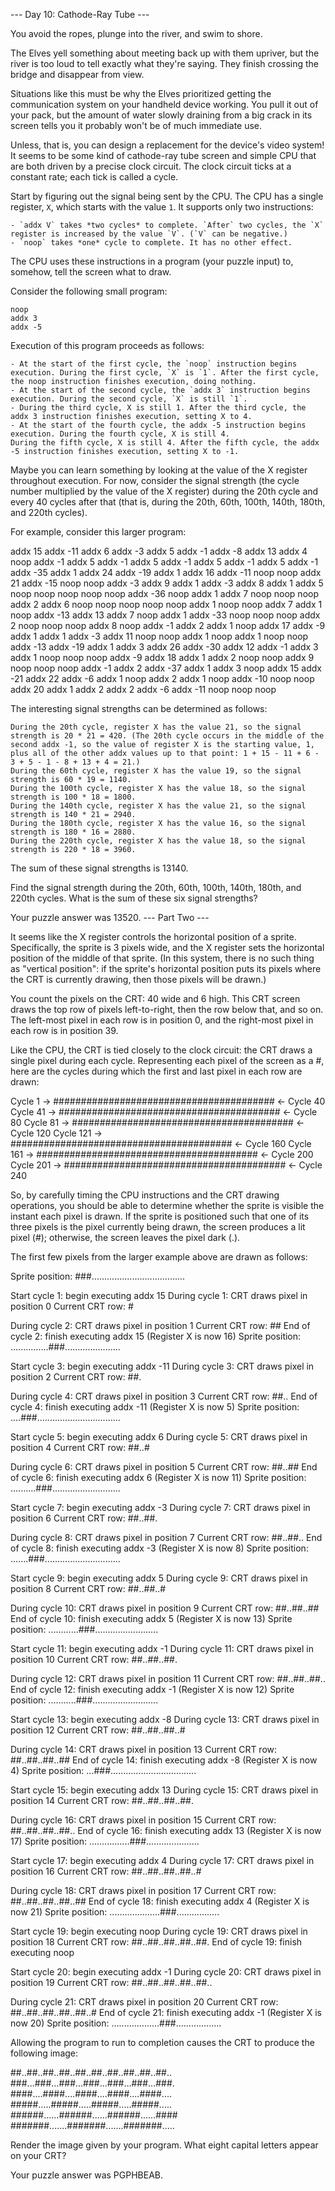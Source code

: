 --- Day 10: Cathode-Ray Tube ---

You avoid the ropes, plunge into the river, and swim to shore.

The Elves yell something about meeting back up with them upriver, but the river is too loud to tell exactly what they're saying. They finish crossing the bridge and disappear from view.

Situations like this must be why the Elves prioritized getting the communication system on your handheld device working. You pull it out of your pack, but the amount of water slowly draining from a big crack in its screen tells you it probably won't be of much immediate use.

Unless, that is, you can design a replacement for the device's video system! It seems to be some kind of cathode-ray tube screen and simple CPU that are both driven by a precise clock circuit. The clock circuit ticks at a constant rate; each tick is called a cycle.

Start by figuring out the signal being sent by the CPU. The CPU has a single register, `X`, which starts with the value `1`. It supports only two instructions:

    - `addx V` takes *two cycles* to complete. `After` two cycles, the `X` register is increased by the value `V`. (`V` can be negative.)
    - `noop` takes *one* cycle to complete. It has no other effect.

The CPU uses these instructions in a program (your puzzle input) to, somehow, tell the screen what to draw.

Consider the following small program:

```
noop
addx 3
addx -5
```

Execution of this program proceeds as follows:

    - At the start of the first cycle, the `noop` instruction begins execution. During the first cycle, `X` is `1`. After the first cycle, the noop instruction finishes execution, doing nothing.
    - At the start of the second cycle, the `addx 3` instruction begins execution. During the second cycle, `X` is still `1`.
    - During the third cycle, X is still 1. After the third cycle, the addx 3 instruction finishes execution, setting X to 4.
    - At the start of the fourth cycle, the addx -5 instruction begins execution. During the fourth cycle, X is still 4.
    During the fifth cycle, X is still 4. After the fifth cycle, the addx -5 instruction finishes execution, setting X to -1.

Maybe you can learn something by looking at the value of the X register throughout execution. For now, consider the signal strength (the cycle number multiplied by the value of the X register) during the 20th cycle and every 40 cycles after that (that is, during the 20th, 60th, 100th, 140th, 180th, and 220th cycles).

For example, consider this larger program:

addx 15
addx -11
addx 6
addx -3
addx 5
addx -1
addx -8
addx 13
addx 4
noop
addx -1
addx 5
addx -1
addx 5
addx -1
addx 5
addx -1
addx 5
addx -1
addx -35
addx 1
addx 24
addx -19
addx 1
addx 16
addx -11
noop
noop
addx 21
addx -15
noop
noop
addx -3
addx 9
addx 1
addx -3
addx 8
addx 1
addx 5
noop
noop
noop
noop
noop
addx -36
noop
addx 1
addx 7
noop
noop
noop
addx 2
addx 6
noop
noop
noop
noop
noop
addx 1
noop
noop
addx 7
addx 1
noop
addx -13
addx 13
addx 7
noop
addx 1
addx -33
noop
noop
noop
addx 2
noop
noop
noop
addx 8
noop
addx -1
addx 2
addx 1
noop
addx 17
addx -9
addx 1
addx 1
addx -3
addx 11
noop
noop
addx 1
noop
addx 1
noop
noop
addx -13
addx -19
addx 1
addx 3
addx 26
addx -30
addx 12
addx -1
addx 3
addx 1
noop
noop
noop
addx -9
addx 18
addx 1
addx 2
noop
noop
addx 9
noop
noop
noop
addx -1
addx 2
addx -37
addx 1
addx 3
noop
addx 15
addx -21
addx 22
addx -6
addx 1
noop
addx 2
addx 1
noop
addx -10
noop
noop
addx 20
addx 1
addx 2
addx 2
addx -6
addx -11
noop
noop
noop

The interesting signal strengths can be determined as follows:

    During the 20th cycle, register X has the value 21, so the signal strength is 20 * 21 = 420. (The 20th cycle occurs in the middle of the second addx -1, so the value of register X is the starting value, 1, plus all of the other addx values up to that point: 1 + 15 - 11 + 6 - 3 + 5 - 1 - 8 + 13 + 4 = 21.)
    During the 60th cycle, register X has the value 19, so the signal strength is 60 * 19 = 1140.
    During the 100th cycle, register X has the value 18, so the signal strength is 100 * 18 = 1800.
    During the 140th cycle, register X has the value 21, so the signal strength is 140 * 21 = 2940.
    During the 180th cycle, register X has the value 16, so the signal strength is 180 * 16 = 2880.
    During the 220th cycle, register X has the value 18, so the signal strength is 220 * 18 = 3960.

The sum of these signal strengths is 13140.

Find the signal strength during the 20th, 60th, 100th, 140th, 180th, and 220th cycles. What is the sum of these six signal strengths?

Your puzzle answer was 13520.
--- Part Two ---

It seems like the X register controls the horizontal position of a sprite. Specifically, the sprite is 3 pixels wide, and the X register sets the horizontal position of the middle of that sprite. (In this system, there is no such thing as "vertical position": if the sprite's horizontal position puts its pixels where the CRT is currently drawing, then those pixels will be drawn.)

You count the pixels on the CRT: 40 wide and 6 high. This CRT screen draws the top row of pixels left-to-right, then the row below that, and so on. The left-most pixel in each row is in position 0, and the right-most pixel in each row is in position 39.

Like the CPU, the CRT is tied closely to the clock circuit: the CRT draws a single pixel during each cycle. Representing each pixel of the screen as a #, here are the cycles during which the first and last pixel in each row are drawn:

Cycle   1 -> ######################################## <- Cycle  40
Cycle  41 -> ######################################## <- Cycle  80
Cycle  81 -> ######################################## <- Cycle 120
Cycle 121 -> ######################################## <- Cycle 160
Cycle 161 -> ######################################## <- Cycle 200
Cycle 201 -> ######################################## <- Cycle 240

So, by carefully timing the CPU instructions and the CRT drawing operations, you should be able to determine whether the sprite is visible the instant each pixel is drawn. If the sprite is positioned such that one of its three pixels is the pixel currently being drawn, the screen produces a lit pixel (#); otherwise, the screen leaves the pixel dark (.).

The first few pixels from the larger example above are drawn as follows:

Sprite position: ###.....................................

Start cycle   1: begin executing addx 15
During cycle  1: CRT draws pixel in position 0
Current CRT row: #

During cycle  2: CRT draws pixel in position 1
Current CRT row: ##
End of cycle  2: finish executing addx 15 (Register X is now 16)
Sprite position: ...............###......................

Start cycle   3: begin executing addx -11
During cycle  3: CRT draws pixel in position 2
Current CRT row: ##.

During cycle  4: CRT draws pixel in position 3
Current CRT row: ##..
End of cycle  4: finish executing addx -11 (Register X is now 5)
Sprite position: ....###.................................

Start cycle   5: begin executing addx 6
During cycle  5: CRT draws pixel in position 4
Current CRT row: ##..#

During cycle  6: CRT draws pixel in position 5
Current CRT row: ##..##
End of cycle  6: finish executing addx 6 (Register X is now 11)
Sprite position: ..........###...........................

Start cycle   7: begin executing addx -3
During cycle  7: CRT draws pixel in position 6
Current CRT row: ##..##.

During cycle  8: CRT draws pixel in position 7
Current CRT row: ##..##..
End of cycle  8: finish executing addx -3 (Register X is now 8)
Sprite position: .......###..............................

Start cycle   9: begin executing addx 5
During cycle  9: CRT draws pixel in position 8
Current CRT row: ##..##..#

During cycle 10: CRT draws pixel in position 9
Current CRT row: ##..##..##
End of cycle 10: finish executing addx 5 (Register X is now 13)
Sprite position: ............###.........................

Start cycle  11: begin executing addx -1
During cycle 11: CRT draws pixel in position 10
Current CRT row: ##..##..##.

During cycle 12: CRT draws pixel in position 11
Current CRT row: ##..##..##..
End of cycle 12: finish executing addx -1 (Register X is now 12)
Sprite position: ...........###..........................

Start cycle  13: begin executing addx -8
During cycle 13: CRT draws pixel in position 12
Current CRT row: ##..##..##..#

During cycle 14: CRT draws pixel in position 13
Current CRT row: ##..##..##..##
End of cycle 14: finish executing addx -8 (Register X is now 4)
Sprite position: ...###..................................

Start cycle  15: begin executing addx 13
During cycle 15: CRT draws pixel in position 14
Current CRT row: ##..##..##..##.

During cycle 16: CRT draws pixel in position 15
Current CRT row: ##..##..##..##..
End of cycle 16: finish executing addx 13 (Register X is now 17)
Sprite position: ................###.....................

Start cycle  17: begin executing addx 4
During cycle 17: CRT draws pixel in position 16
Current CRT row: ##..##..##..##..#

During cycle 18: CRT draws pixel in position 17
Current CRT row: ##..##..##..##..##
End of cycle 18: finish executing addx 4 (Register X is now 21)
Sprite position: ....................###.................

Start cycle  19: begin executing noop
During cycle 19: CRT draws pixel in position 18
Current CRT row: ##..##..##..##..##.
End of cycle 19: finish executing noop

Start cycle  20: begin executing addx -1
During cycle 20: CRT draws pixel in position 19
Current CRT row: ##..##..##..##..##..

During cycle 21: CRT draws pixel in position 20
Current CRT row: ##..##..##..##..##..#
End of cycle 21: finish executing addx -1 (Register X is now 20)
Sprite position: ...................###..................

Allowing the program to run to completion causes the CRT to produce the following image:

##..##..##..##..##..##..##..##..##..##..
###...###...###...###...###...###...###.
####....####....####....####....####....
#####.....#####.....#####.....#####.....
######......######......######......####
#######.......#######.......#######.....

Render the image given by your program. What eight capital letters appear on your CRT?

Your puzzle answer was PGPHBEAB.
